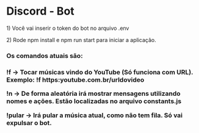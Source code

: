 <h1>Discord - Bot</h1>

<p>1) Você vai inserir o token do bot no arquivo .env </p>
<p>2) Rode npm install e npm run start para iniciar a aplicação. </p>


<h3>Os comandos atuais são:<h3>
<p><b>!f</b> -> Tocar músicas vindo do YouTube (Só funciona com URL). Exemplo: !f https:youtube.com.br/urldovideo</p>

<p><b>!n</b> -> De forma aleatória irá mostrar mensagens utilizando nomes e ações. Estão localizadas no arquivo <b>constants.js</b></p>

<p><b>!pular</b> -> Irá pular a música atual, como não tem fila. Só vai expulsar o bot. </p>